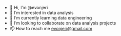 - 👋 Hi, I’m @evonjeri
- 👀 I’m interested in data analysis 
- 🌱 I’m currently learning data engineering 
- 💞️ I’m looking to collaborate on data analysis projects 
- 📫 How to reach me evonjeri@gmail.com

<!---
evonjeri/evonjeri is a ✨ special ✨ repository because its `README.md` (this file) appears on your GitHub profile.
You can click the Preview link to take a look at your changes.
--->
